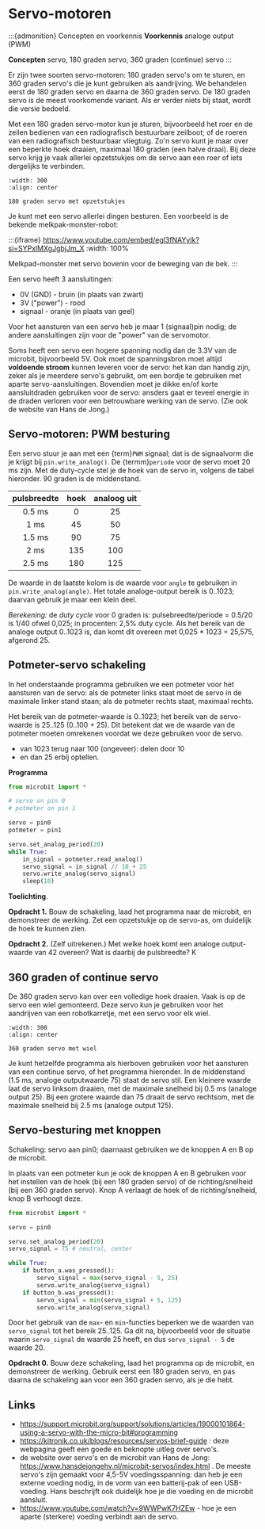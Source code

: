 # Servo-motoren

:::{admonition} Concepten en voorkennis
**Voorkennis** analoge output (PWM)

**Concepten** servo, 180 graden servo, 360 graden (continue) servo
:::

Er zijn twee soorten servo-motoren: 180 graden servo's om te sturen, en 360 graden servo's die je kunt gebruiken als aandrijving. We behandelen eerst de 180 graden servo en daarna de 360 graden servo.
De 180 graden servo is de meest voorkomende variant. Als er verder niets bij staat, wordt die versie bedoeld.

Met een 180 graden servo-motor kun je sturen, bijvoorbeeld het roer en de zeilen bedienen van een radiografisch bestuurbare zeilboot; of de roeren van een radiografisch bestuurbaar vliegtuig.
Zo'n servo kunt je maar over een beperkte hoek draaien, maximaal 180 graden (een halve draai).
Bij deze servo krijg je vaak allerlei opzetstukjes om de servo aan een roer of iets dergelijks te verbinden.

```{figure} ../figs/octopus-servo.png
:width: 300
:align: center

180 graden servo met opzetstukjes
```

Je kunt met een servo allerlei dingen besturen. Een voorbeeld is de bekende melkpak-monster-robot:

:::{iframe} https://www.youtube.com/embed/egl3fNAYylk?si=SYPxlMXgJgbjJm_X
:width: 100%

Melkpad-monster met servo bovenin voor de beweging van de bek.
:::

Een servo heeft 3 aansluitingen:

- 0V (GND) - bruin (in plaats van zwart)
- 3V ("power") - rood
- signaal - oranje (in plaats van geel)

Voor het aansturen van een servo heb je maar 1 (signaal)pin nodig; de andere aansluitingen zijn voor de "power" van de servomotor.

Soms heeft een servo een hogere spanning nodig dan de 3.3V van de microbit, bijvoorbeeld 5V. Ook moet de spanningsbron moet altijd **voldoende stroom** kunnen leveren voor de servo: het kan dan handig zijn, zeker als je meerdere servo's gebruikt, om een bordje te gebruiken met aparte servo-aansluitingen. Bovendien moet je dikke en/of korte aansluitdraden gebruiken voor de servo: ansders gaat er teveel energie in de draden verloren voor een betrouwbare werking van de servo. (Zie ook de website van Hans de Jong.)

## Servo-motoren: PWM besturing

Een servo stuur je aan met een {term}`PWM` signaal; dat is de signaalvorm die je krijgt bij `pin.write_analog()`.
De {termm}`periode` voor de servo moet 20 ms zijn. Met de duty-cycle stel je de hoek van de servo in, volgens de tabel hieronder. 90 graden is de middenstand.

| pulsbreedte | hoek | analoog uit |
| :----------: | :--: | :----------: |
|      0.5 ms |  0   |    25 |
|        1 ms |  45  |    50 |
|      1.5 ms |  90  |    75 |
|        2 ms | 135  |   100 |
|      2.5 ms | 180  |   125 |

De waarde in de laatste kolom is de waarde voor `angle` te gebruiken in `pin.write_analog(angle)`.
Het totale analoge-output bereik is 0..1023; daarvan gebruik je maar een klein deel.

*Berekening:* de *duty cycle* voor 0 graden is: pulsebreedte/periode = 0.5/20 is 1/40 ofwel 0,025; in procenten: 2,5% duty cycle. Als het bereik van de analoge output 0..1023 is, dan komt dit overeen met 0,025 * 1023 =  25,575, afgerond 25.

## Potmeter-servo schakeling

In het onderstaande programma gebruiken we een potmeter voor het aansturen van de servo: als de potmeter links staat moet de servo in de maximale linker stand staan; als de potmeter rechts staat, maximaal rechts.

Het bereik van de potmeter-waarde is 0..1023; het bereik van de servo-waarde is 25..125 (0..100 + 25). Dit betekent dat we de waarde van de potmeter moeten omrekenen voordat we deze gebruiken voor de servo.

- van 1023 terug naar 100 (ongeveer): delen door 10
- en dan 25 erbij optellen.

**Programma**

```Python
from microbit import * 

# servo on pin 0
# potmeter on pin 1

servo = pin0
potmeter = pin1

servo.set_analog_period(20) 
while True:
    in_signal = potmeter.read_analog()
    servo_signal = in_signal // 10 + 25
    servo.write_analog(servo_signal)
    sleep(10)
```

**Toelichting**.

**Opdracht 1.** Bouw de schakeling, laad het programma naar de microbit, en demonstreer de werking. Zet een opzetstukje op de servo-as, om duidelijk de hoek te kunnen zien.

**Opdracht 2.** (Zelf uitrekenen.) Met welke hoek komt een analoge output-waarde van 42 overeen? Wat is daarbij de pulsbreedte? K





## 360 graden of continue servo

De 360 graden servo kan over een volledige hoek draaien. Vaak is op de servo een wiel gemonteerd. Deze servo kun je gebruiken voor het aandrijven van een robotkarretje, met een servo voor elk wiel.

```{figure} ../figs/octopus-360-servo.png
:width: 300
:align: center

360 graden servo met wiel
```

Je kunt hetzelfde programma als hierboven gebruiken voor het aansturen van een continue servo, of het programma hieronder.
In de middenstand (1.5 ms, analoge outputwaarde 75) staat de servo stil.
Een kleinere waarde laat de servo linksom draaien, met de maximale snelheid bij 0.5 ms (analoge output 25).
Bij een grotere waarde dan 75 draait de servo rechtsom, met de maximale snelheid bij 2.5 ms (analoge output 125).


## Servo-besturing met knoppen

Schakeling: servo aan pin0; daarnaast gebruiken we de knoppen A en B op de microbit.

In plaats van een potmeter kun je ook de knoppen A en B gebruiken voor het instellen van de hoek (bij een 180 graden servo) of de richting/snelheid (bij een 360 graden servo).
Knop A verlaagt de hoek of de richting/snelheid, knop B verhoogt deze.

```Python
from microbit import * 

servo = pin0

servo.set_analog_period(20)
servo_signal = 75 # neutral, center

while True:
    if button_a.was_pressed():
        servo_signal = max(servo_signal - 5, 25)
        servo.write_analog(servo_signal)
    if button_b.was_pressed():
        servo_signal = min(servo_signal + 5, 125) 
        servo.write_analog(servo_signal)
```

Door het gebruik van de `max`- en `min`-functies beperken we de waarden van `servo_signal` tot het bereik 25..125.
Ga dit na, bijvoorbeeld voor de situatie waarin `servo_signal` de waarde 25 heeft, en dus `servo_signal - 5` de waarde 20.

**Opdracht 0.** Bouw deze schakeling, laad het programma op de microbit, en demonstreer de werking.
Gebruik eerst een 180 graden servo, en pas daarna de schakeling aan voor een 360 graden servo, als je die hebt.

## Links

- https://support.microbit.org/support/solutions/articles/19000101864-using-a-servo-with-the-micro-bit#programming
- https://kitronik.co.uk/blogs/resources/servos-brief-guide : deze webpagina geeft een goede en beknopte uitleg over servo's.
- de website over servo's en de microbit van Hans de Jong: https://www.hansdejongehv.nl/microbit-servos/index.html . De meeste servo's zijn gemaakt voor 4,5-5V voedingsspanning: dan heb je een externe voeding nodig, in de vorm van een batterij-pak of een USB-voeding. Hans beschrijft ook duidelijk hoe je die voeding en de microbit aansluit.
- https://www.youtube.com/watch?v=9WWPwK7HZEw - hoe je een aparte (sterkere) voeding verbindt aan de servo.

